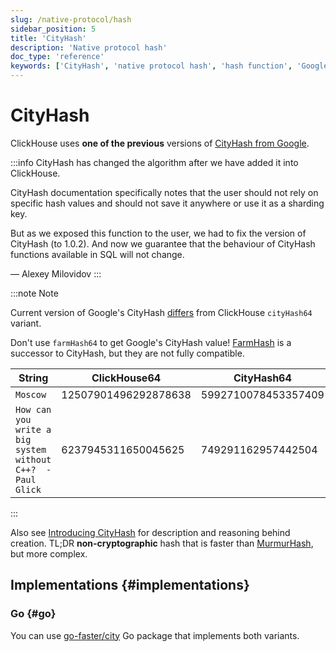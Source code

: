 ```yaml
---
slug: /native-protocol/hash
sidebar_position: 5
title: 'CityHash'
description: 'Native protocol hash'
doc_type: 'reference'
keywords: ['CityHash', 'native protocol hash', 'hash function', 'Google CityHash', 'protocol hashing']
---
```


# CityHash

ClickHouse uses **one of the previous** versions of [CityHash from Google](https://github.com/google/cityhash).

:::info
CityHash has changed the algorithm after we have added it into ClickHouse.

CityHash documentation specifically notes that the user should not rely on 
specific hash values and should not save it anywhere or use it as a sharding key.

But as we exposed this function to the user, we had to fix the version of CityHash (to 1.0.2). And now we guarantee that the behaviour of CityHash functions available in SQL will not change.

— Alexey Milovidov
:::

:::note Note

Current version of Google's CityHash [differs](https://github.com/ClickHouse/ClickHouse/issues/8354) from ClickHouse `cityHash64` variant.

Don't use `farmHash64` to get Google's CityHash value! [FarmHash](https://opensource.googleblog.com/2014/03/introducing-farmhash.html) is a successor to CityHash, but they are not fully compatible.

| String                                                     | ClickHouse64         | CityHash64          | FarmHash64           |
|------------------------------------------------------------|----------------------|---------------------|----------------------|
| `Moscow`                                                   | 12507901496292878638 | 5992710078453357409 | 5992710078453357409  |
| `How can you write a big system without C++?  -Paul Glick` | 6237945311650045625  | 749291162957442504  | 11716470977470720228 |

:::

Also see [Introducing CityHash](https://opensource.googleblog.com/2011/04/introducing-cityhash.html) for description and
reasoning behind creation. TL;DR **non-cryptographic** hash that is faster than [MurmurHash](http://en.wikipedia.org/wiki/MurmurHash), but more complex.

## Implementations {#implementations}

### Go {#go}

You can use [go-faster/city](https://github.com/go-faster/city) Go package that implements both variants.
